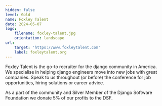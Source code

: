 ```yaml
---
hidden: false
level: Gold
name: Foxley Talent
date: 2024-05-07
logo:
    filename: foxley-talent.jpg
    orientation: landscape
url:
    target: 'https://www.foxleytalent.com'
    label: foxleytalent.org
---
```

Foxley Talent is the go-to recruiter for the django community in America. We specialise in helping django engineers move into new jobs with great companies. Speak to us throughout (or before) the conference for job opportunities, hiring solutions or career advice.

As a part of the community and Silver Member of the Django Software Foundation we donate 5% of our profits to the DSF.



